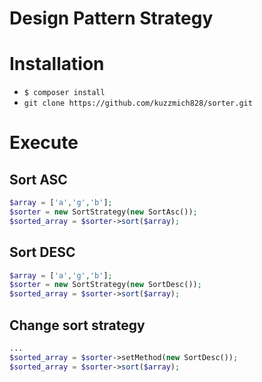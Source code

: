 # Design Pattern Strategy

# Installation
- `$ composer install`
- `git clone https://github.com/kuzzmich828/sorter.git`

# Execute
Sort ASC
--------------
```php
$array = ['a','g','b'];
$sorter = new SortStrategy(new SortAsc());
$sorted_array = $sorter->sort($array);
```
Sort DESC
--------------
```php
$array = ['a','g','b'];
$sorter = new SortStrategy(new SortDesc());
$sorted_array = $sorter->sort($array);
```
Change sort strategy
--------------------
```php
...
$sorted_array = $sorter->setMethod(new SortDesc());
$sorted_array = $sorter->sort($array);
```